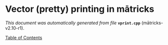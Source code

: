 
# Vector (pretty) printing in mātricks
_This document was automatically generated from file_ **`vprint.cpp`** (mātricks-v2.10-r1).


[Table of Contents](README.md)
